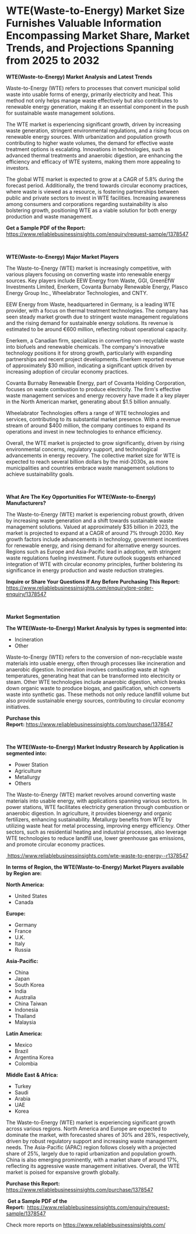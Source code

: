 <p><h1>WTE(Waste-to-Energy) Market Size Furnishes Valuable Information Encompassing Market Share, Market Trends, and Projections Spanning from 2025 to 2032</h1></p><p><strong>WTE(Waste-to-Energy) Market Analysis and Latest Trends</strong></p>
<p><p>Waste-to-Energy (WTE) refers to processes that convert municipal solid waste into usable forms of energy, primarily electricity and heat. This method not only helps manage waste effectively but also contributes to renewable energy generation, making it an essential component in the push for sustainable waste management solutions.</p><p>The WTE market is experiencing significant growth, driven by increasing waste generation, stringent environmental regulations, and a rising focus on renewable energy sources. With urbanization and population growth contributing to higher waste volumes, the demand for effective waste treatment options is escalating. Innovations in technologies, such as advanced thermal treatments and anaerobic digestion, are enhancing the efficiency and efficacy of WTE systems, making them more appealing to investors.</p><p>The global WTE market is expected to grow at a CAGR of 5.8% during the forecast period. Additionally, the trend towards circular economy practices, where waste is viewed as a resource, is fostering partnerships between public and private sectors to invest in WTE facilities. Increasing awareness among consumers and corporations regarding sustainability is also bolstering growth, positioning WTE as a viable solution for both energy production and waste management.</p></p>
<p><strong>Get a Sample PDF of the Report:&nbsp;</strong> <a href="https://www.reliablebusinessinsights.com/enquiry/request-sample/1378547?utm_campaign=3298&utm_medium=2&utm_source=Github&utm_content=ia&utm_term=07042025&utm_id=wtewaste-to-energy">https://www.reliablebusinessinsights.com/enquiry/request-sample/1378547</a></p>
<p>&nbsp;</p>
<p><strong>WTE(Waste-to-Energy) Major Market Players</strong></p>
<p><p>The Waste-to-Energy (WTE) market is increasingly competitive, with various players focusing on converting waste into renewable energy sources. Key players include EEW Energy from Waste, GGI, GreenEfW Investments Limited, Enerkem, Covanta Burnaby Renewable Energy, Plasco Energy Group Inc., Wheelabrator Technologies, and CNTY.</p><p>EEW Energy from Waste, headquartered in Germany, is a leading WTE provider, with a focus on thermal treatment technologies. The company has seen steady market growth due to stringent waste management regulations and the rising demand for sustainable energy solutions. Its revenue is estimated to be around €600 million, reflecting robust operational capacity.</p><p>Enerkem, a Canadian firm, specializes in converting non-recyclable waste into biofuels and renewable chemicals. The company's innovative technology positions it for strong growth, particularly with expanding partnerships and recent project developments. Enerkem reported revenue of approximately $30 million, indicating a significant uptick driven by increasing adoption of circular economy practices.</p><p>Covanta Burnaby Renewable Energy, part of Covanta Holding Corporation, focuses on waste combustion to produce electricity. The firm's effective waste management services and energy recovery have made it a key player in the North American market, generating about $1.5 billion annually. </p><p>Wheelabrator Technologies offers a range of WTE technologies and services, contributing to its substantial market presence. With a revenue stream of around $400 million, the company continues to expand its operations and invest in new technologies to enhance efficiency.</p><p>Overall, the WTE market is projected to grow significantly, driven by rising environmental concerns, regulatory support, and technological advancements in energy recovery. The collective market size for WTE is expected to reach several billion dollars by the mid-2030s, as more municipalities and countries embrace waste management solutions to achieve sustainability goals.</p></p>
<p>&nbsp;</p>
<p><strong>What Are The Key Opportunities For WTE(Waste-to-Energy) Manufacturers?</strong></p>
<p><p>The Waste-to-Energy (WTE) market is experiencing robust growth, driven by increasing waste generation and a shift towards sustainable waste management solutions. Valued at approximately $35 billion in 2023, the market is projected to expand at a CAGR of around 7% through 2030. Key growth factors include advancements in technology, government incentives for renewable energy, and rising demand for alternative energy sources. Regions such as Europe and Asia-Pacific lead in adoption, with stringent waste regulations fueling investment. Future outlook suggests enhanced integration of WTE with circular economy principles, further bolstering its significance in energy production and waste reduction strategies.</p></p>
<p><strong>Inquire or Share Your Questions If Any Before Purchasing This Report:</strong> <a href="https://www.reliablebusinessinsights.com/enquiry/pre-order-enquiry/1378547?utm_campaign=3298&utm_medium=2&utm_source=Github&utm_content=ia&utm_term=07042025&utm_id=wtewaste-to-energy">https://www.reliablebusinessinsights.com/enquiry/pre-order-enquiry/1378547</a></p>
<p>&nbsp;</p>
<p><strong>Market Segmentation</strong></p>
<p><strong>The WTE(Waste-to-Energy) Market Analysis by types is segmented into:</strong></p>
<p><ul><li>Incineration</li><li>Other</li></ul></p>
<p><p>Waste-to-Energy (WTE) refers to the conversion of non-recyclable waste materials into usable energy, often through processes like incineration and anaerobic digestion. Incineration involves combusting waste at high temperatures, generating heat that can be transformed into electricity or steam. Other WTE technologies include anaerobic digestion, which breaks down organic waste to produce biogas, and gasification, which converts waste into synthetic gas. These methods not only reduce landfill volume but also provide sustainable energy sources, contributing to circular economy initiatives.</p></p>
<p><strong>Purchase this Report:&nbsp;</strong><a href="https://www.reliablebusinessinsights.com/purchase/1378547?utm_campaign=3298&utm_medium=2&utm_source=Github&utm_content=ia&utm_term=07042025&utm_id=wtewaste-to-energy">https://www.reliablebusinessinsights.com/purchase/1378547</a></p>
<p>&nbsp;</p>
<p><strong>The WTE(Waste-to-Energy) Market Industry Research by Application is segmented into:</strong></p>
<p><ul><li>Power Station</li><li>Agriculture</li><li>Metallurgy</li><li>Others</li></ul></p>
<p><p>The Waste-to-Energy (WTE) market revolves around converting waste materials into usable energy, with applications spanning various sectors. In power stations, WTE facilitates electricity generation through combustion or anaerobic digestion. In agriculture, it provides bioenergy and organic fertilizers, enhancing sustainability. Metallurgy benefits from WTE by utilizing waste heat for metal processing, improving energy efficiency. Other sectors, such as residential heating and industrial processes, also leverage WTE technologies to reduce landfill use, lower greenhouse gas emissions, and promote circular economy practices.</p></p>
<p><a href="https://www.reliablebusinessinsights.com/wte-waste-to-energy--r1378547?utm_campaign=3298&utm_medium=2&utm_source=Github&utm_content=ia&utm_term=07042025&utm_id=wtewaste-to-energy">&nbsp;https://www.reliablebusinessinsights.com/wte-waste-to-energy--r1378547</a></p>
<p><strong>In terms of Region, the WTE(Waste-to-Energy) Market Players available by Region are:</strong></p>
<p>
    <p> <strong> North America: </strong>
        <ul>
            <li>United States</li>
            <li>Canada</li>
        </ul>
        </p> 
    <p> <strong> Europe: </strong>
        <ul>
            <li>Germany</li>
            <li>France</li>
            <li>U.K.</li>
            <li>Italy</li>
            <li>Russia</li>
        </ul>
        </p> 
    <p> <strong> Asia-Pacific: </strong>
        <ul>
            <li>China</li>
            <li>Japan</li>
            <li>South Korea</li>
            <li>India</li>
            <li>Australia</li>
            <li>China Taiwan</li>
            <li>Indonesia</li>
            <li>Thailand</li>
            <li>Malaysia</li>
        </ul>
        </p> 
    <p> <strong> Latin America: </strong>
        <ul>
            <li>Mexico</li>
            <li>Brazil</li>
            <li>Argentina Korea</li>
            <li>Colombia</li>
        </ul>
        </p> 
    <p> <strong> Middle East & Africa: </strong>
        <ul>
            <li>Turkey</li>
            <li>Saudi</li>
            <li>Arabia</li>
            <li>UAE</li>
            <li>Korea</li>
        </ul>
    </p>
    </p>
<p><p>The Waste-to-Energy (WTE) market is experiencing significant growth across various regions. North America and Europe are expected to dominate the market, with forecasted shares of 30% and 28%, respectively, driven by robust regulatory support and increasing waste management needs. The Asia-Pacific (APAC) region follows closely with a projected share of 25%, largely due to rapid urbanization and population growth. China is also emerging prominently, with a market share of around 17%, reflecting its aggressive waste management initiatives. Overall, the WTE market is poised for expansive growth globally.</p></p>
<p><strong>Purchase this Report: </strong><a href="https://www.reliablebusinessinsights.com/purchase/1378547?utm_campaign=3298&utm_medium=2&utm_source=Github&utm_content=ia&utm_term=07042025&utm_id=wtewaste-to-energy">https://www.reliablebusinessinsights.com/purchase/1378547</a></p>
<p>&nbsp;<strong>Get a Sample PDF of the Report:&nbsp;&nbsp;</strong><a href="https://www.reliablebusinessinsights.com/enquiry/request-sample/1378547?utm_campaign=3298&utm_medium=2&utm_source=Github&utm_content=ia&utm_term=07042025&utm_id=wtewaste-to-energy">https://www.reliablebusinessinsights.com/enquiry/request-sample/1378547</a></p>
<p><strong></strong></p>
<p>Check more reports on <a href="https://www.reliablebusinessinsights.com/?utm_campaign=3298&utm_medium=2&utm_source=Github&utm_content=ia&utm_term=07042025&utm_id=wtewaste-to-energy">https://www.reliablebusinessinsights.com/</a></p>